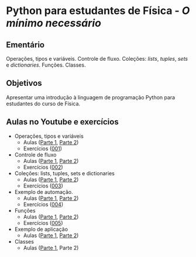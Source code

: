 # Python para estudantes de Física - *O mínimo necessário*
## Ementário
Operações, tipos e variáveis. Controle de fluxo. Coleções: *lists*, *tuples*, *sets* e *dictionaries*. Funções. Classes.
## Objetivos
Apresentar uma introdução à linguagem de programação Python para estudantes do curso de Física.
## Aulas no Youtube e exercícios
- Operações, tipos e variáveis
    - Aulas ([Parte 1](https://youtu.be/uJU3JLQhNkE), [Parte 2](https://www.youtube.com/watch?v=YiOVVn8WY9o))
    - Exercícios ([001](https://1drv.ms/t/s!Ah8Yi5QU95yyhf1zTZo-Gldk6ea-fA?e=j3fPLh))
- Controle de fluxo
    - Aulas ([Parte 1](https://youtu.be/gfHcSvqE7qk), [Parte 2](https://youtu.be/KEZWUhaCdzI))
    - Exercícios ([002](https://1drv.ms/t/s!Ah8Yi5QU95yyhokRen67lPgoKuBcxw))
- Coleções: lists, tuples, sets e dictionaries
    - Aulas ([Parte 1](https://youtu.be/6vtGocd_SO0), [Parte 2](https://youtu.be/1URSUfApVTs))
    - Exercícios ([003](https://1drv.ms/t/s!Ah8Yi5QU95yyhpdVnC0MfmAji3_lvw?e=SiY3Ln))
- Exemplo de automação.
    - Aulas ([Parte 1](https://youtu.be/RrtmXTw_QbA), [Parte 2](https://youtu.be/otE4WxoncmE))
    - Exercícios ([004](https://1drv.ms/t/s!Ah8Yi5QU95yyhphw2ZtG_rE0089f8Q?e=IYgtZt))
- Funções
    - Aulas ([Parte 1](https://youtu.be/hbNLmPLsM6I), [Parte 2](https://youtu.be/PsV1jMmBNVI))
    - Exercícios ([005](https://1drv.ms/t/s!Ah8Yi5QU95yyhpsshWjnve1v-48UwQ?e=mULNQV))
- Exemplo de aplicação
    - Aulas ([Parte 1](https://youtu.be/C27GZfQuFtA), [Parte 2](https://youtu.be/umRZyU6YV2A))
- Classes
    - Aulas ([Parte 1](https://youtu.be/k8TPwCyj2ug), Parte 2)
